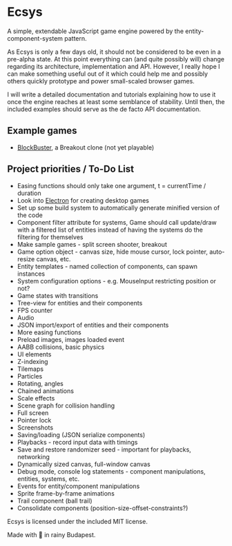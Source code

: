 # Ecsys
A simple, extendable JavaScript game engine powered by the entity-component-system pattern.

As Ecsys is only a few days old, it should not be considered to be even in a pre-alpha state. At this point everything can (and quite possibly will) change regarding its architecture, implementation and API. However, I really hope I can make something useful out of it which could help me and possibly others quickly prototype and power small-scaled browser games.

I will write a detailed documentation and tutorials explaining how to use it once the engine reaches at least some semblance of stability. Until then, the included examples should serve as the de facto API documentation.

## Example games
- [BlockBuster](https://rawgit.com/attilahorvath/ecsys/master/examples/block_buster/block_buster.html), a Breakout clone (not yet playable)

## Project priorities / To-Do List
- Easing functions should only take one argument, t = currentTime / duration
- Look into [Electron](https://github.com/atom/electron) for creating desktop games
- Set up some build system to automatically generate minified version of the code
- Component filter attribute for systems, Game should call update/draw with a filtered list of entities instead of having the systems do the filtering for themselves
- Make sample games - split screen shooter, breakout
- Game option object - canvas size, hide mouse cursor, lock pointer, auto-resize canvas, etc.
- Entity templates - named collection of components, can spawn instances
- System configuration options - e.g. MouseInput restricting position or not?
- Game states with transitions
- Tree-view for entities and their components
- FPS counter
- Audio
- JSON import/export of entities and their components
- More easing functions
- Preload images, images loaded event
- AABB collisions, basic physics
- UI elements
- Z-indexing
- Tilemaps
- Particles
- Rotating, angles
- Chained animations
- Scale effects
- Scene graph for collision handling
- Full screen
- Pointer lock
- Screenshots
- Saving/loading (JSON serialize components)
- Playbacks - record input data with timings
- Save and restore randomizer seed - important for playbacks, networking
- Dynamically sized canvas, full-window canvas
- Debug mode, console log statements - component manipulations, entities, systems, etc.
- Events for entity/component manipulations
- Sprite frame-by-frame animations
- Trail component (ball trail)
- Consolidate components (position-size-offset-constraints?)

Ecsys is licensed under the included MIT license.

Made with :beer: in rainy Budapest.

